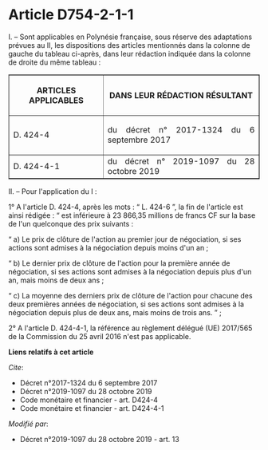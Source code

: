 # Article D754-2-1-1

I. – Sont applicables en Polynésie française, sous réserve des adaptations prévues au II, les dispositions des articles
mentionnés dans la colonne de gauche du tableau ci-après, dans leur rédaction indiquée dans la colonne de droite du même
tableau : 

<table border="1">
  <tbody>
    <tr>
      <th>

ARTICLES APPLICABLES </th>
      <th>

DANS LEUR RÉDACTION RÉSULTANT </th>
    </tr>
    <tr>
      <td align="justify">

D. 424-4 </td>
      <td align="justify">

du décret n° 2017-1324 du 6 septembre 2017 </td>
    </tr>
    <tr>
      <td align="justify">D. 424-4-1 </td>
      <td align="justify">du décret n° 2019-1097 du 28 octobre 2019 </td>
    </tr>
  </tbody>
</table>

II. – Pour l'application du I : 

1° A l'article D. 424-4, après les mots : “ L. 424-6 ”, la fin de l'article est ainsi rédigée : “ est inférieure à 23 866,35
millions de francs CF sur la base de l'un quelconque des prix suivants : 

“ a) Le prix de clôture de l'action au premier jour de négociation, si ses actions sont admises à la négociation depuis moins
d'un an ; 

“ b) Le dernier prix de clôture de l'action pour la première année de négociation, si ses actions sont admises à la
négociation depuis plus d'un an, mais moins de deux ans ; 

“ c) La moyenne des derniers prix de clôture de l'action pour chacune des deux premières années de négociation, si ses
actions sont admises à la négociation depuis plus de deux ans, mais moins de trois ans. ” ; 

2° A l'article D. 424-4-1, la référence au règlement délégué (UE) 2017/565 de la Commission du 25 avril 2016 n'est pas
applicable.

**Liens relatifs à cet article**

_Cite_:

  - Décret n°2017-1324 du 6 septembre 2017
  - Décret n°2019-1097 du 28 octobre 2019
  - Code monétaire et financier - art. D424-4
  - Code monétaire et financier - art. D424-4-1

_Modifié par_:

  - Décret n°2019-1097 du 28 octobre 2019 - art. 13
